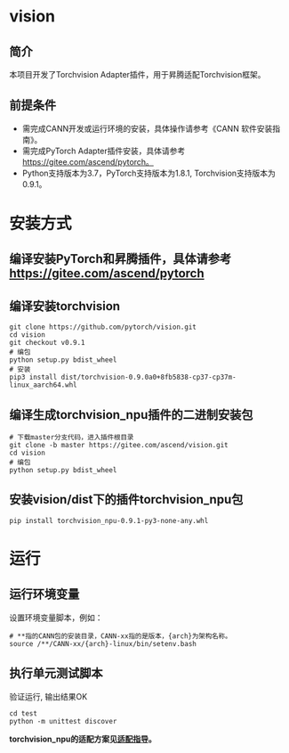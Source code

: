 # vision
<h2 id="简介md">简介</h2>

本项目开发了Torchvision Adapter插件，用于昇腾适配Torchvision框架。
<h2 id="md">前提条件</h2>

- 需完成CANN开发或运行环境的安装，具体操作请参考《CANN 软件安装指南》。
- 需完成PyTorch Adapter插件安装，具体请参考 https://gitee.com/ascend/pytorch。
- Python支持版本为3.7，PyTorch支持版本为1.8.1, Torchvision支持版本为0.9.1。
# 安装方式

## 编译安装PyTorch和昇腾插件，具体请参考 https://gitee.com/ascend/pytorch

## 编译安装torchvision


```
git clone https://github.com/pytorch/vision.git
cd vision
git checkout v0.9.1
# 编包
python setup.py bdist_wheel
# 安装
pip3 install dist/torchvision-0.9.0a0+8fb5838-cp37-cp37m-linux_aarch64.whl
```

## 编译生成torchvision_npu插件的二进制安装包

```
# 下载master分支代码，进入插件根目录
git clone -b master https://gitee.com/ascend/vision.git
cd vision
# 编包
python setup.py bdist_wheel
```

## 安装vision/dist下的插件torchvision_npu包

```
pip install torchvision_npu-0.9.1-py3-none-any.whl
```

# 运行

## 运行环境变量

设置环境变量脚本，例如：

```
# **指的CANN包的安装目录，CANN-xx指的是版本，{arch}为架构名称。
source /**/CANN-xx/{arch}-linux/bin/setenv.bash
```
## 执行单元测试脚本

验证运行, 输出结果OK


```shell
cd test
python -m unittest discover
```

**torchvision_npu的适配方案见[适配指导](docs/适配指导.md)。**


